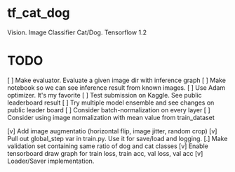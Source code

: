 # tf_cat_dog
Vision. Image Classifier Cat/Dog. Tensorflow 1.2

# TODO
[ ] Make evaluator. Evaluate a given image dir with inference graph
[ ] Make notebook so we can see inference result from known images.
[ ] Use Adam optimizer. It's my favorite
[ ] Test submission on Kaggle. See public leaderboard result
[ ] Try multiple model ensemble and see changes on public leader board
[ ] Consider batch-normalization on every layer
[ ] Consider using image normalization with mean value from train_dataset

[v] Add image augmentatio (horizontal flip, image jitter, random crop)
[v] Pull out global_step var in train.py. Use it for save/load and logging.
[.] Make validation set containing same ratio of dog and cat classes
[v] Enable tensorboard draw graph for train loss, train acc, val loss, val acc
[v] Loader/Saver implementation. 
